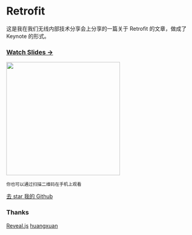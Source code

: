 # Retrofit


这是我在我们无线内部技术分享会上分享的一篇关于 Retrofit 的文章，做成了 Keynote 的形式。



### [Watch Slides →](http://mrfu.me/retrofit-analysis)

<img src="http://mrfu.me/retrofit-analysis/attach/qrcode.png" width="300" height="300"/>



<small class="img-hint">你也可以通过扫描二维码在手机上观看</small>

[去 star 我的 Github](https://github.com/MrFuFuFu/retrofit-analysis)

### Thanks

[Reveal.js](http://lab.hakim.se/reveal-js)
[huangxuan](http://huangxuan.me/2015/07/09/js-module-7day/)

